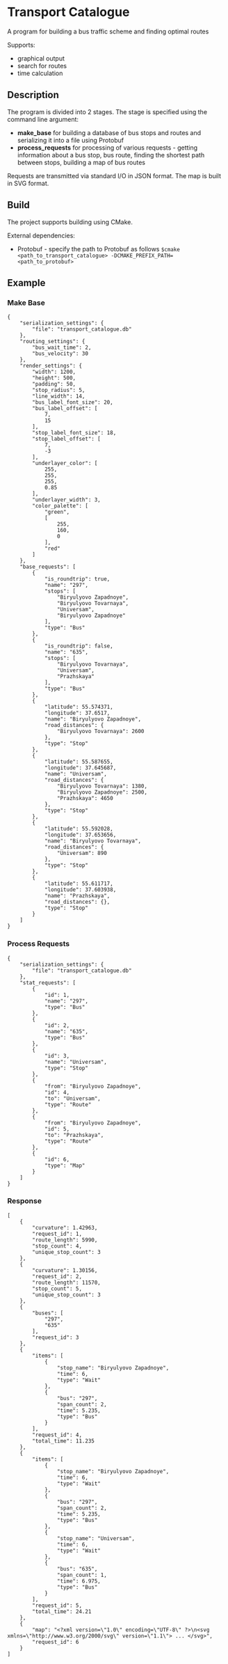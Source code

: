 # Transport Catalogue
A program for building a bus traffic scheme and finding optimal routes 

Supports:
- graphical output
- search for routes
- time calculation

## Description
The program is divided into 2 stages. The stage is specified using the command line argument: 
- **make_base** for building a database of bus stops and routes and serializing it into a file using Protobuf
- **process_requests** for processing of various requests - getting information about a bus stop, bus route, finding the shortest path between stops, building a map of bus routes

Requests are transmitted via standard I/O in JSON format. The map is built in SVG format.

## Build
The project supports building using CMake. 

External dependencies: 
- Protobuf - specify the path to Protobuf as follows ```$cmake <path_to_transport_catalogue> -DCMAKE_PREFIX_PATH=<path_to_protobuf>```

## Example

### Make Base
```
{
    "serialization_settings": {
        "file": "transport_catalogue.db"
    },
    "routing_settings": {
        "bus_wait_time": 2,
        "bus_velocity": 30
    },
    "render_settings": {
        "width": 1200,
        "height": 500,
        "padding": 50,
        "stop_radius": 5,
        "line_width": 14,
        "bus_label_font_size": 20,
        "bus_label_offset": [
            7,
            15
        ],
        "stop_label_font_size": 18,
        "stop_label_offset": [
            7,
            -3
        ],
        "underlayer_color": [
            255,
            255,
            255,
            0.85
        ],
        "underlayer_width": 3,
        "color_palette": [
            "green",
            [
                255,
                160,
                0
            ],
            "red"
        ]
    },
    "base_requests": [
        {
            "is_roundtrip": true,
            "name": "297",
            "stops": [
                "Biryulyovo Zapadnoye",
                "Biryulyovo Tovarnaya",
                "Universam",
                "Biryulyovo Zapadnoye"
            ],
            "type": "Bus"
        },
        {
            "is_roundtrip": false,
            "name": "635",
            "stops": [
                "Biryulyovo Tovarnaya",
                "Universam",
                "Prazhskaya"
            ],
            "type": "Bus"
        },
        {
            "latitude": 55.574371,
            "longitude": 37.6517,
            "name": "Biryulyovo Zapadnoye",
            "road_distances": {
                "Biryulyovo Tovarnaya": 2600
            },
            "type": "Stop"
        },
        {
            "latitude": 55.587655,
            "longitude": 37.645687,
            "name": "Universam",
            "road_distances": {
                "Biryulyovo Tovarnaya": 1380,
                "Biryulyovo Zapadnoye": 2500,
                "Prazhskaya": 4650
            },
            "type": "Stop"
        },
        {
            "latitude": 55.592028,
            "longitude": 37.653656,
            "name": "Biryulyovo Tovarnaya",
            "road_distances": {
                "Universam": 890
            },
            "type": "Stop"
        },
        {
            "latitude": 55.611717,
            "longitude": 37.603938,
            "name": "Prazhskaya",
            "road_distances": {},
            "type": "Stop"
        }
    ]
}
```
### Process Requests
```
{
    "serialization_settings": {
        "file": "transport_catalogue.db"
    },
    "stat_requests": [
        {
            "id": 1,
            "name": "297",
            "type": "Bus"
        },
        {
            "id": 2,
            "name": "635",
            "type": "Bus"
        },
        {
            "id": 3,
            "name": "Universam",
            "type": "Stop"
        },
        {
            "from": "Biryulyovo Zapadnoye",
            "id": 4,
            "to": "Universam",
            "type": "Route"
        },
        {
            "from": "Biryulyovo Zapadnoye",
            "id": 5,
            "to": "Prazhskaya",
            "type": "Route"
        },
        {
            "id": 6,
            "type": "Map"
        }
    ]
}
```
### Response
```
[
    {
        "curvature": 1.42963,
        "request_id": 1,
        "route_length": 5990,
        "stop_count": 4,
        "unique_stop_count": 3
    },
    {
        "curvature": 1.30156,
        "request_id": 2,
        "route_length": 11570,
        "stop_count": 5,
        "unique_stop_count": 3
    },
    {
        "buses": [
            "297",
            "635"
        ],
        "request_id": 3
    },
    {
        "items": [
            {
                "stop_name": "Biryulyovo Zapadnoye",
                "time": 6,
                "type": "Wait"
            },
            {
                "bus": "297",
                "span_count": 2,
                "time": 5.235,
                "type": "Bus"
            }
        ],
        "request_id": 4,
        "total_time": 11.235
    },
    {
        "items": [
            {
                "stop_name": "Biryulyovo Zapadnoye",
                "time": 6,
                "type": "Wait"
            },
            {
                "bus": "297",
                "span_count": 2,
                "time": 5.235,
                "type": "Bus"
            },
            {
                "stop_name": "Universam",
                "time": 6,
                "type": "Wait"
            },
            {
                "bus": "635",
                "span_count": 1,
                "time": 6.975,
                "type": "Bus"
            }
        ],
        "request_id": 5,
        "total_time": 24.21
    },    
    {
        "map": "<?xml version=\"1.0\" encoding=\"UTF-8\" ?>\n<svg xmlns=\"http://www.w3.org/2000/svg\" version=\"1.1\"> ... </svg>",
        "request_id": 6
    }
]
```
